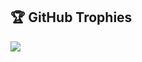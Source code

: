 ## 🏆 GitHub Trophies
![](https://github-profile-trophy.vercel.app/?username=AdityaAjithKumar&theme=radical&no-frame=false&no-bg=true&margin-w=4)

